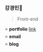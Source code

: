 ### 강경민🐤

> Front-end

<!-- 0000.00.00 -->
⭐ **portfolio** [link](https://github.com/minomad/Portfolio)   
⭐ **email**&nbsp;&nbsp;&nbsp;  
⭐ **blog**&nbsp;&nbsp;&nbsp;
<!-- 🌠 -->
<br/>

<!-- [more details](https://github.com/minomad/Portfolio) -->